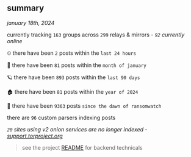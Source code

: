 
## summary
_january 18th, 2024_

currently tracking `163` groups across `299` relays & mirrors - _`92` currently online_

⏲ there have been `2` posts within the `last 24 hours`

🦈 there have been `81` posts within the `month of january`

🪐 there have been `893` posts within the `last 90 days`

🏚 there have been `81` posts within the `year of 2024`

🦕 there have been `9363` posts `since the dawn of ransomwatch`

there are `96` custom parsers indexing posts

_`20` sites using v2 onion services are no longer indexed - [support.torproject.org](https://support.torproject.org/onionservices/v2-deprecation/)_

> see the project [README](https://github.com/joshhighet/ransomwatch#ransomwatch--) for backend technicals
